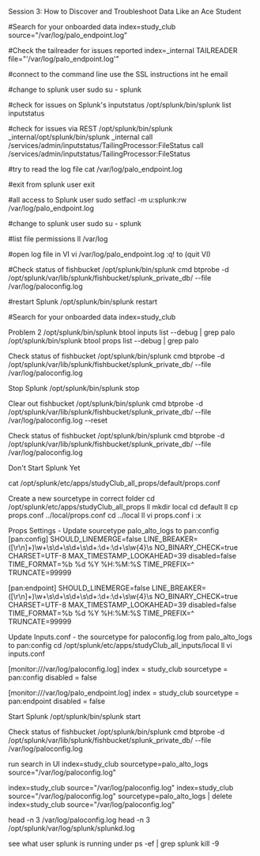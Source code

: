 Session 3: How to Discover and Troubleshoot Data Like an Ace Student

#Search for your onboarded data
index=study_club source="/var/log/palo_endpoint.log"

#Check the tailreader for issues reported
index=_internal TAILREADER file="'/var/log/palo_endpoint.log'"

#connect to the command line
use the SSL instructions int he email

#change to splunk user
sudo su - splunk

#check for issues on Splunk's inputstatus
/opt/splunk/bin/splunk list inputstatus

#check for issues via REST
/opt/splunk/bin/splunk _internal/opt/splunk/bin/splunk _internal call /services/admin/inputstatus/TailingProcessor:FileStatus
 call /services/admin/inputstatus/TailingProcessor:FileStatus
 
#try to read the log file
cat /var/log/palo_endpoint.log
 
#exit from splunk user
exit

#all access to Splunk user
sudo setfacl -m u:splunk:rw /var/log/palo_endpoint.log

#change to splunk user
sudo su - splunk

#list file permissions
ll /var/log

#open log file in VI
vi  /var/log/palo_endpoint.log
:q! to (quit VI)


#Check status of fishbucket
/opt/splunk/bin/splunk cmd btprobe -d /opt/splunk/var/lib/splunk/fishbucket/splunk_private_db/ --file /var/log/paloconfig.log

#restart Splunk
/opt/splunk/bin/splunk restart

#Search for your onboarded data
index=study_club



Problem 2
/opt/splunk/bin/splunk btool inputs list --debug | grep palo
/opt/splunk/bin/splunk btool props list --debug | grep palo

Check status of fishbucket
/opt/splunk/bin/splunk cmd btprobe -d /opt/splunk/var/lib/splunk/fishbucket/splunk_private_db/ --file /var/log/paloconfig.log


Stop Splunk
/opt/splunk/bin/splunk stop


Clear out fishbucket 
/opt/splunk/bin/splunk cmd btprobe -d /opt/splunk/var/lib/splunk/fishbucket/splunk_private_db/ --file /var/log/paloconfig.log --reset

Check status of fishbucket
/opt/splunk/bin/splunk cmd btprobe -d /opt/splunk/var/lib/splunk/fishbucket/splunk_private_db/ --file /var/log/paloconfig.log

Don't Start Splunk Yet


cat /opt/splunk/etc/apps/studyClub_all_props/default/props.conf

Create a new sourcetype in correct folder
cd /opt/splunk/etc/apps/studyClub_all_props
ll
mkdir local
cd default
ll
cp props.conf ../local/props.conf
cd ../local
ll
vi props.conf
i
:x

Props Settings - Update sourcetype palo_alto_logs to pan:config
[pan:config]
SHOULD_LINEMERGE=false
LINE_BREAKER=([\r\n]+)\w+\s\d+\s\d+\s\d+:\d+:\d+\s\w{4}\s
NO_BINARY_CHECK=true
CHARSET=UTF-8
MAX_TIMESTAMP_LOOKAHEAD=39
disabled=false
TIME_FORMAT=%b %d %Y %H:%M:%S
TIME_PREFIX=^
TRUNCATE=99999

[pan:endpoint]
SHOULD_LINEMERGE=false
LINE_BREAKER=([\r\n]+)\w+\s\d+\s\d+\s\d+:\d+:\d+\s\w{4}\s
NO_BINARY_CHECK=true
CHARSET=UTF-8
MAX_TIMESTAMP_LOOKAHEAD=39
disabled=false
TIME_FORMAT=%b %d %Y %H:%M:%S
TIME_PREFIX=^
TRUNCATE=99999


Update Inputs.conf - the sourcetype for paloconfig.log from palo_alto_logs to pan:config
cd /opt/splunk/etc/apps/studyClub_all_inputs/local
ll
vi inputs.conf

[monitor:///var/log/paloconfig.log]
index = study_club
sourcetype = pan:config
disabled = false

[monitor:///var/log/palo_endpoint.log]
index = study_club
sourcetype = pan:endpoint
disabled = false

Start Splunk
/opt/splunk/bin/splunk start

Check status of fishbucket
/opt/splunk/bin/splunk cmd btprobe -d /opt/splunk/var/lib/splunk/fishbucket/splunk_private_db/ --file /var/log/paloconfig.log

run search in UI
index=study_club sourcetype=palo_alto_logs source="/var/log/paloconfig.log"


index=study_club source="/var/log/paloconfig.log"
index=study_club source="/var/log/paloconfig.log" sourcetype=palo_alto_logs | delete
index=study_club source="/var/log/paloconfig.log"


head -n 3 /var/log/paloconfig.log
head -n 3 /opt/splunk/var/log/splunk/splunkd.log

see what user splunk is running under
ps -ef | grep splunk
kill -9 <PID> 


